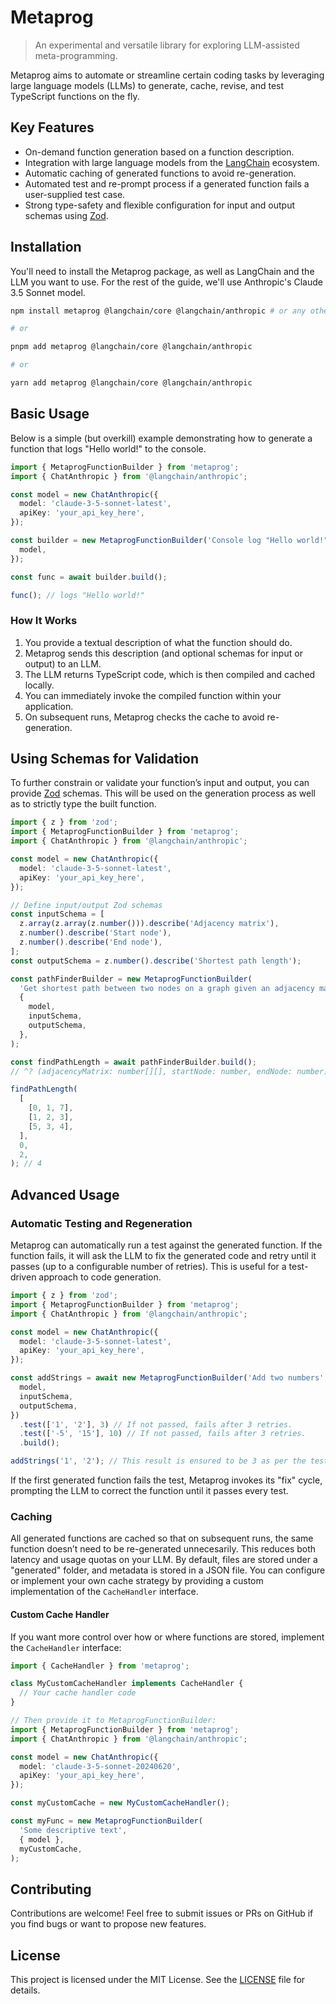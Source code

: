 # Metaprog

> An experimental and versatile library for exploring LLM-assisted meta-programming.

Metaprog aims to automate or streamline certain coding tasks by leveraging large language models (LLMs) to generate, cache, revise, and test TypeScript functions on the fly.

## Key Features

- On-demand function generation based on a function description.
- Integration with large language models from the [LangChain](https://github.com/hwchase17/langchain) ecosystem.
- Automatic caching of generated functions to avoid re-generation.
- Automated test and re-prompt process if a generated function fails a user-supplied test case.
- Strong type-safety and flexible configuration for input and output schemas using [Zod](https://github.com/colinhacks/zod).

## Installation

You'll need to install the Metaprog package, as well as LangChain and the LLM you want to use. For the rest of the guide, we'll use Anthropic's Claude 3.5 Sonnet model.

```bash
npm install metaprog @langchain/core @langchain/anthropic # or any other LLM provider

# or

pnpm add metaprog @langchain/core @langchain/anthropic

# or

yarn add metaprog @langchain/core @langchain/anthropic
```

## Basic Usage

Below is a simple (but overkill) example demonstrating how to generate a function that logs "Hello world!" to the console.

```typescript
import { MetaprogFunctionBuilder } from 'metaprog';
import { ChatAnthropic } from '@langchain/anthropic';

const model = new ChatAnthropic({
  model: 'claude-3-5-sonnet-latest',
  apiKey: 'your_api_key_here',
});

const builder = new MetaprogFunctionBuilder('Console log "Hello world!"', {
  model,
});

const func = await builder.build();

func(); // logs "Hello world!"
```

### How It Works

1. You provide a textual description of what the function should do.
2. Metaprog sends this description (and optional schemas for input or output) to an LLM.
3. The LLM returns TypeScript code, which is then compiled and cached locally.
4. You can immediately invoke the compiled function within your application.
5. On subsequent runs, Metaprog checks the cache to avoid re-generation.

## Using Schemas for Validation

To further constrain or validate your function’s input and output, you can provide [Zod](https://github.com/colinhacks/zod) schemas. This will be used on the generation process as well as to strictly type the built function.

```typescript
import { z } from 'zod';
import { MetaprogFunctionBuilder } from 'metaprog';
import { ChatAnthropic } from '@langchain/anthropic';

const model = new ChatAnthropic({
  model: 'claude-3-5-sonnet-latest',
  apiKey: 'your_api_key_here',
});

// Define input/output Zod schemas
const inputSchema = [
  z.array(z.array(z.number())).describe('Adjacency matrix'),
  z.number().describe('Start node'),
  z.number().describe('End node'),
];
const outputSchema = z.number().describe('Shortest path length');

const pathFinderBuilder = new MetaprogFunctionBuilder(
  'Get shortest path between two nodes on a graph given an adjacency matrix, a start node, and an end node.',
  {
    model,
    inputSchema,
    outputSchema,
  },
);

const findPathLength = await pathFinderBuilder.build();
// ^? (adjacencyMatrix: number[][], startNode: number, endNode: number) => number

findPathLength(
  [
    [0, 1, 7],
    [1, 2, 3],
    [5, 3, 4],
  ],
  0,
  2,
); // 4
```

## Advanced Usage

### Automatic Testing and Regeneration

Metaprog can automatically run a test against the generated function. If the function fails, it will ask the LLM to fix the generated code and retry until it passes (up to a configurable number of retries). This is useful for a test-driven approach to code generation.

```typescript
import { z } from 'zod';
import { MetaprogFunctionBuilder } from 'metaprog';
import { ChatAnthropic } from '@langchain/anthropic';

const model = new ChatAnthropic({
  model: 'claude-3-5-sonnet-latest',
  apiKey: 'your_api_key_here',
});

const addStrings = await new MetaprogFunctionBuilder('Add two numbers', {
  model,
  inputSchema,
  outputSchema,
})
  .test(['1', '2'], 3) // If not passed, fails after 3 retries.
  .test(['-5', '15'], 10) // If not passed, fails after 3 retries.
  .build();

addStrings('1', '2'); // This result is ensured to be 3 as per the test.
```

If the first generated function fails the test, Metaprog invokes its "fix" cycle, prompting the LLM to correct the function until it passes every test.

### Caching

All generated functions are cached so that on subsequent runs, the same function doesn’t need to be re-generated unnecesarily. This reduces both latency and usage quotas on your LLM. By default, files are stored under a "generated" folder, and metadata is stored in a JSON file. You can configure or implement your own cache strategy by providing a custom implementation of the `CacheHandler` interface.

#### Custom Cache Handler

If you want more control over how or where functions are stored, implement the `CacheHandler` interface:

```typescript
import { CacheHandler } from 'metaprog';

class MyCustomCacheHandler implements CacheHandler {
  // Your cache handler code
}

// Then provide it to MetaprogFunctionBuilder:
import { MetaprogFunctionBuilder } from 'metaprog';
import { ChatAnthropic } from '@langchain/anthropic';

const model = new ChatAnthropic({
  model: 'claude-3-5-sonnet-20240620',
  apiKey: 'your_api_key_here',
});

const myCustomCache = new MyCustomCacheHandler();

const myFunc = new MetaprogFunctionBuilder(
  'Some descriptive text',
  { model },
  myCustomCache,
);
```

## Contributing

Contributions are welcome! Feel free to submit issues or PRs on GitHub if you find bugs or want to propose new features.

## License

This project is licensed under the MIT License. See the [LICENSE](./LICENSE) file for details.
